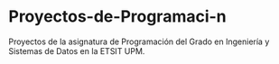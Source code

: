 # Proyectos-de-Programaci-n
Proyectos de la asignatura de Programación del Grado en Ingeniería y Sistemas de Datos en la ETSIT UPM.
